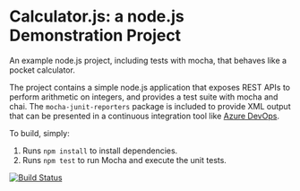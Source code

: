 Calculator.js: a node.js Demonstration Project
==============================================
An example node.js project, including tests with mocha, that behaves like
a pocket calculator.

The project contains a simple node.js application that exposes REST APIs
to perform arithmetic on integers, and provides a test suite with mocha
and chai.  The `mocha-junit-reporters` package is included to provide XML
output that can be presented in a continuous integration tool like
[Azure DevOps](https://azure.com/devops).

To build, simply:

1. Runs `npm install` to install dependencies.
2. Runs `npm test` to run Mocha and execute the unit tests.

[![Build Status](https://dev.azure.com/igarciasanchez/Integrating%20External%20Source%20Control%20with%20Azure%20Pipelines/_apis/build/status/igarciasanchez.calculator?branchName=master)](https://dev.azure.com/igarciasanchez/Integrating%20External%20Source%20Control%20with%20Azure%20Pipelines/_build/latest?definitionId=8&branchName=master)
